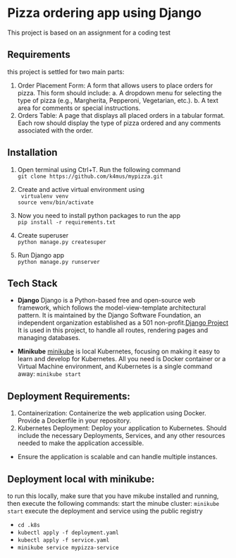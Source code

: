 # Pizza ordering app using Django

This project is based on an assignment for a coding test

## Requirements

this project is settled for two main parts:

1. Order Placement Form: A form that allows users to place orders for pizza. This form
should include:
a. A dropdown menu for selecting the type of pizza (e.g., Margherita, Pepperoni,
Vegetarian, etc.).
b. A text area for comments or special instructions.
2. Orders Table: A page that displays all placed orders in a tabular format. Each row
should display the type of pizza ordered and any comments associated with the order.


## Installation

1. Open terminal using Ctrl+T. Run the following command <br>
`git clone https://github.com/k4mus/mypizza.git`

2. Create and active virtual environment using  <br>
` virtualenv venv` <br>
`source venv/bin/activate` <br>
4. Now you need to install python packages to run the app <br>
`pip install -r requirements.txt`
5. Create superuser <br>
 `python manage.py createsuper`
6. Run Django app <br>
`python manage.py runserver`

## Tech Stack

- **Django**  Django is a Python-based free and open-source web framework,
 which follows the model-view-template architectural pattern. It is maintained by the Django Software
 Foundation, an independent organization established as a 501 non-profit.[Django Project](https://www.djangoproject.com/) <br>
It is used in this project, to handle all routes, rendering pages and managing databases.

- **Minikube** [minikube](https://minikube.sigs.k8s.io/docs/start/) is local Kubernetes, focusing on making it easy to learn and develop for Kubernetes.
All you need is Docker container or a Virtual Machine environment, and Kubernetes is a single command away: `minikube start`

## Deployment Requirements:
1. Containerization: Containerize the web application using Docker. Provide a Dockerfile in your repository.
2. Kubernetes Deployment: Deploy your application to Kubernetes. Should include the necessary Deployments, Services, and any other resources needed to make the application accessible.
* Ensure the application is scalable and can handle multiple instances.

## Deployment local with minikube:
to run this locally, make sure that you have mikube installed and running, then execute the following commands:
start the minube cluster:
`minikube start`
execute the deployment and service using the public registry </br>
- `cd .k8s`
- `kubectl apply -f deployment.yaml`
- `kubectl apply -f service.yaml`
- `minikube service mypizza-service`
